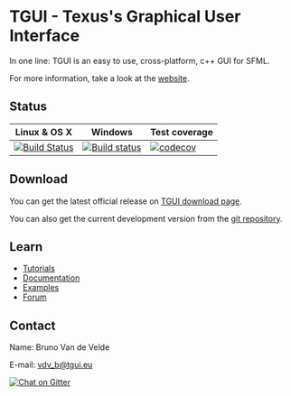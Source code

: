 TGUI - Texus's Graphical User Interface
=======================================

In one line: TGUI is an easy to use, cross-platform, c++ GUI for SFML.

For more information, take a look at the [website](https://tgui.eu).


Status
------

| Linux & OS X | Windows | Test coverage |
|--------------|---------|---------------|
| [![Build Status](https://travis-ci.org/texus/TGUI.svg?branch=0.7)](https://travis-ci.org/texus/TGUI) | [![Build status](https://ci.appveyor.com/api/projects/status/16e3yl71hq8x0c46/branch/0.7?svg=true)](https://ci.appveyor.com/project/texus/tgui/branch/0.7) | [![codecov](https://codecov.io/gh/texus/TGUI/branch/0.7/graph/badge.svg)](https://codecov.io/gh/texus/TGUI/branch/0.7) |


Download
--------

You can get the latest official release on [TGUI download page](https://tgui.eu/download).

You can also get the current development version from the [git repository](https://github.com/texus/TGUI).


Learn
-----

* [Tutorials](https://tgui.eu/tutorials/v0.7)
* [Documentation](https://tgui.eu/documentation/v0.7)
* [Examples](https://tgui.eu/example-code/v0.7)
* [Forum](https://forum.tgui.eu)


Contact
-------

Name: Bruno Van de Velde

E-mail: vdv_b@tgui.eu

[![Chat on Gitter](https://badges.gitter.im/texus/TGUI.png)](https://gitter.im/texus/TGUI)
